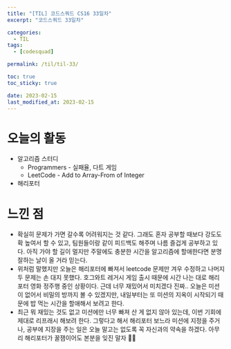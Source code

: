 ```yaml
---
title: "[TIL] 코드스쿼드 CS16 33일차"
excerpt: "코드스쿼드 33일차"

categories:
  - TIL
tags:
  - [codesquad]

permalink: /til/til-33/

toc: true
toc_sticky: true

date: 2023-02-15
last_modified_at: 2023-02-15
---
```


# 오늘의 활동
- 알고리즘 스터디
  - Programmers - 실패율, 다트 게임
  - LeetCode - Add to Array-From of Integer
- 해리포터

# 느낀 점
- 확실히 문제가 가면 갈수록 어려워지는 것 같다. 그래도 혼자 공부할 때보다 강도도 확 높여서 할 수 있고, 팀원들이랑 같이 피드백도 해주며 나름 즐겁게 공부하고 있다. 아직 가야 할 길이 멀지만 주말에도 충분한 시간을 알고리즘에 할애한다면 분명 잘하는 날이 올 거라 믿는다.
- 위처럼 말했지만 오늘은 해리포터에 빠져서 leetcode 문제만 겨우 수정하고 나머지 두 문제는 손 대지 못했다. 호그와트 레거시 게임 출시 때문에 시간 나는 대로 해리포터 영화 정주행 중인 상황이다. 근데 너무 재밌어서 미치겠다 진짜.. 오늘은 미션이 없어서 비밀의 방까지 볼 수 있겠지만, 내일부터는 또 미션의 지옥이 시작되기 때문에 밥 먹는 시간을 할애해서 보려고 한다.
- 최근 뭐 재밌는 것도 없고 미션에만 너무 빠져 산 게 없지 않아 있는데, 이번 기회에 제대로 리프래시 해보려 한다. 그렇다고 해서 해리포터 보느라 미션에 지정을 주거나, 공부에 지장을 주는 일은 오늘 말고는 없도록 꼭 자신과의 약속을 하겠다. 아무리 해리포터가 꿀잼이어도 본분을 잊진 말자 💪🏻